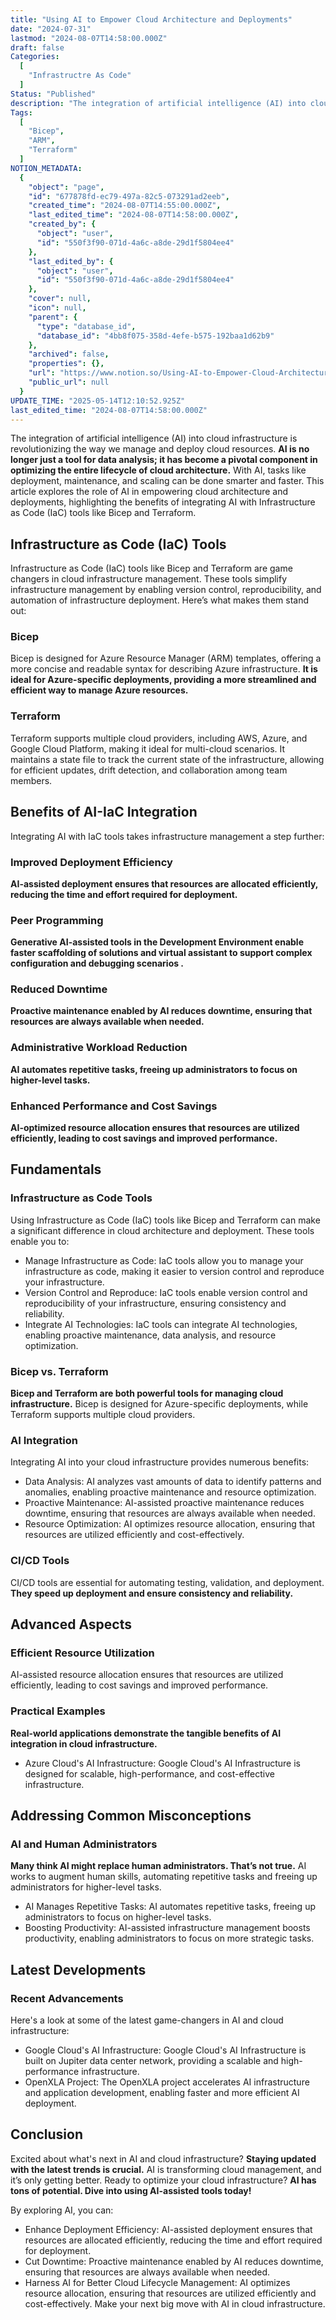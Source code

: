 ```yaml
---
title: "Using AI to Empower Cloud Architecture and Deployments"
date: "2024-07-31"
lastmod: "2024-08-07T14:58:00.000Z"
draft: false
Categories:
  [
    "Infrastructre As Code"
  ]
Status: "Published"
description: "The integration of artificial intelligence (AI) into cloud infrastructure is revolutionizing how we manage and deploy cloud resources. AI, now a pivotal component, optimizes the entire lifecycle of cloud architecture, enhancing tasks like deployment, maintenance, and scaling. This article explores the role of AI in empowering cloud architecture and deployments, especially when combined with Infrastructure as Code (IaC) tools like Bicep and Terraform."
Tags:
  [
    "Bicep",
    "ARM",
    "Terraform"
  ]
NOTION_METADATA:
  {
    "object": "page",
    "id": "677878fd-ec79-497a-82c5-073291ad2eeb",
    "created_time": "2024-08-07T14:55:00.000Z",
    "last_edited_time": "2024-08-07T14:58:00.000Z",
    "created_by": {
      "object": "user",
      "id": "550f3f90-071d-4a6c-a8de-29d1f5804ee4"
    },
    "last_edited_by": {
      "object": "user",
      "id": "550f3f90-071d-4a6c-a8de-29d1f5804ee4"
    },
    "cover": null,
    "icon": null,
    "parent": {
      "type": "database_id",
      "database_id": "4bb8f075-358d-4efe-b575-192baa1d62b9"
    },
    "archived": false,
    "properties": {},
    "url": "https://www.notion.so/Using-AI-to-Empower-Cloud-Architecture-and-Deployments-677878fdec79497a82c5073291ad2eeb",
    "public_url": null
  }
UPDATE_TIME: "2025-05-14T12:10:52.925Z"
last_edited_time: "2024-08-07T14:58:00.000Z"
---
```


The integration of artificial intelligence (AI) into cloud infrastructure is revolutionizing the way we manage and deploy cloud resources. **AI is no longer just a tool for data analysis; it has become a pivotal component in optimizing the entire lifecycle of cloud architecture.** With AI, tasks like deployment, maintenance, and scaling can be done smarter and faster. This article explores the role of AI in empowering cloud architecture and deployments, highlighting the benefits of integrating AI with Infrastructure as Code (IaC) tools like Bicep and Terraform.

## Infrastructure as Code (IaC) Tools

Infrastructure as Code (IaC) tools like Bicep and Terraform are game changers in cloud infrastructure management. These tools simplify infrastructure management by enabling version control, reproducibility, and automation of infrastructure deployment. Here’s what makes them stand out:

### Bicep

Bicep is designed for Azure Resource Manager (ARM) templates, offering a more concise and readable syntax for describing Azure infrastructure. **It is ideal for Azure-specific deployments, providing a more streamlined and efficient way to manage Azure resources.**

### Terraform

Terraform supports multiple cloud providers, including AWS, Azure, and Google Cloud Platform, making it ideal for multi-cloud scenarios. It maintains a state file to track the current state of the infrastructure, allowing for efficient updates, drift detection, and collaboration among team members.

## Benefits of AI-IaC Integration

Integrating AI with IaC tools takes infrastructure management a step further:

### Improved Deployment Efficiency

**AI-assisted deployment ensures that resources are allocated efficiently, reducing the time and effort required for deployment.**

### Peer Programming

**Generative AI-assisted tools in the Development Environment enable faster scaffolding of solutions and virtual assistant to support complex configuration and debugging scenarios .**

### Reduced Downtime

**Proactive maintenance enabled by AI reduces downtime, ensuring that resources are always available when needed.**

### Administrative Workload Reduction

**AI automates repetitive tasks, freeing up administrators to focus on higher-level tasks.**

### Enhanced Performance and Cost Savings

**AI-optimized resource allocation ensures that resources are utilized efficiently, leading to cost savings and improved performance.**

## Fundamentals

### Infrastructure as Code Tools

Using Infrastructure as Code (IaC) tools like Bicep and Terraform can make a significant difference in cloud architecture and deployment. These tools enable you to:

* Manage Infrastructure as Code: IaC tools allow you to manage your infrastructure as code, making it easier to version control and reproduce your infrastructure.
* Version Control and Reproduce: IaC tools enable version control and reproducibility of your infrastructure, ensuring consistency and reliability.
* Integrate AI Technologies: IaC tools can integrate AI technologies, enabling proactive maintenance, data analysis, and resource optimization.
### Bicep vs. Terraform

**Bicep and Terraform are both powerful tools for managing cloud infrastructure.** Bicep is designed for Azure-specific deployments, while Terraform supports multiple cloud providers.

### AI Integration

Integrating AI into your cloud infrastructure provides numerous benefits:

* Data Analysis: AI analyzes vast amounts of data to identify patterns and anomalies, enabling proactive maintenance and resource optimization.
* Proactive Maintenance: AI-assisted proactive maintenance reduces downtime, ensuring that resources are always available when needed.
* Resource Optimization: AI optimizes resource allocation, ensuring that resources are utilized efficiently and cost-effectively.
### CI/CD Tools

CI/CD tools are essential for automating testing, validation, and deployment. **They speed up deployment and ensure consistency and reliability.**

## Advanced Aspects

### Efficient Resource Utilization

AI-assisted resource allocation ensures that resources are utilized efficiently, leading to cost savings and improved performance.

### Practical Examples

**Real-world applications demonstrate the tangible benefits of AI integration in cloud infrastructure.**

* Azure Cloud's AI Infrastructure: Google Cloud's AI Infrastructure is designed for scalable, high-performance, and cost-effective infrastructure.
## Addressing Common Misconceptions

### AI and Human Administrators

**Many think AI might replace human administrators. That’s not true.** AI works to augment human skills, automating repetitive tasks and freeing up administrators for higher-level tasks.

* AI Manages Repetitive Tasks: AI automates repetitive tasks, freeing up administrators to focus on higher-level tasks.
* Boosting Productivity: AI-assisted infrastructure management boosts productivity, enabling administrators to focus on more strategic tasks.
## Latest Developments

### Recent Advancements

Here's a look at some of the latest game-changers in AI and cloud infrastructure:

* Google Cloud's AI Infrastructure: Google Cloud's AI Infrastructure is built on Jupiter data center network, providing a scalable and high-performance infrastructure.
* OpenXLA Project: The OpenXLA project accelerates AI infrastructure and application development, enabling faster and more efficient AI deployment.
## Conclusion

Excited about what's next in AI and cloud infrastructure? **Staying updated with the latest trends is crucial.** AI is transforming cloud management, and it’s only getting better. Ready to optimize your cloud infrastructure? **AI has tons of potential. Dive into using AI-assisted tools today!**

By exploring AI, you can:

* Enhance Deployment Efficiency: AI-assisted deployment ensures that resources are allocated efficiently, reducing the time and effort required for deployment.
* Cut Downtime: Proactive maintenance enabled by AI reduces downtime, ensuring that resources are always available when needed.
* Harness AI for Better Cloud Lifecycle Management: AI optimizes resource allocation, ensuring that resources are utilized efficiently and cost-effectively.
Make your next big move with AI in cloud infrastructure.


